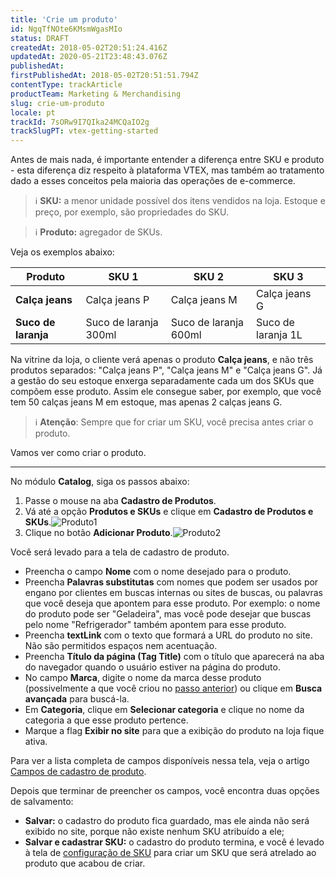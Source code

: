 ```yaml
---
title: 'Crie um produto'
id: NgqTfNOte6KMsmWgasMIo
status: DRAFT
createdAt: 2018-05-02T20:51:24.416Z
updatedAt: 2020-05-21T23:48:43.076Z
publishedAt: 
firstPublishedAt: 2018-05-02T20:51:51.794Z
contentType: trackArticle
productTeam: Marketing & Merchandising
slug: crie-um-produto
locale: pt
trackId: 7sORw9I7QIka24MCQaIO2g
trackSlugPT: vtex-getting-started
---
```


Antes de mais nada, é importante entender a diferença entre SKU e produto - esta diferença diz respeito à plataforma VTEX, mas também ao tratamento dado a esses conceitos pela maioria das operações de e-commerce.

>ℹ️ **SKU:** a menor unidade possível dos itens vendidos na loja. Estoque e preço, por exemplo, são propriedades do SKU.

>ℹ️ **Produto:** agregador de SKUs.

Veja os exemplos abaixo:

| Produto     | SKU 1     | SKU 2     | SKU 3     |
| ---------- | ---------- | ---------- | ---------- |
| __Calça jeans__       | Calça jeans P       | Calça jeans M       | Calça jeans G       |
| __Suco de laranja__       | Suco de laranja 300ml       | Suco de laranja 600ml       | Suco de laranja 1L       |

Na vitrine da loja, o cliente verá apenas o produto __Calça jeans__, e não três produtos separados: "Calça jeans P", "Calça jeans M" e "Calça jeans G". 
Já a gestão do seu estoque enxerga separadamente cada um dos SKUs que compõem esse produto. Assim ele consegue saber, por exemplo, que você tem 50 calças jeans M em estoque, mas apenas 2 calças jeans G.

>ℹ️ **Atenção**: Sempre que for criar um SKU, você precisa antes criar o produto.

Vamos ver como criar o produto.

---

No módulo __Catalog__, siga os passos abaixo:

1. Passe o mouse na aba __Cadastro de Produtos__.
2. Vá até a opção __Produtos e SKUs__ e clique em __Cadastro de Produtos e SKUs__.![Produto1](https://images.contentful.com/alneenqid6w5/4X1QYKrHz2ysAEAAW6gK6/85b81671add3f7573a9c4531b215ba82/Produto1.png)
3. Clique no botão __Adicionar Produto__.![Produto2](https://images.contentful.com/alneenqid6w5/2HhkAREgQMMAkIMm8GaGgQ/7038413048c0611edb9079acd73020ba/Produto2.png)

Você será levado para a tela de cadastro de produto.

- Preencha o campo __Nome__ com o nome desejado para o produto.
- Preencha __Palavras substitutas__ com nomes que podem ser usados por engano por clientes em buscas internas ou sites de buscas, ou palavras que você deseja que apontem para esse produto. Por exemplo: o nome do produto pode ser "Geladeira", mas você pode desejar que buscas pelo nome "Refrigerador" também apontem para esse produto.
- Preencha __textLink__ com o texto que formará a URL do produto no site. Não são permitidos espaços nem acentuação.
- Preencha __Título da página (Tag Title)__ com o título que aparecerá na aba do navegador quando o usuário estiver na página do produto.
- No campo __Marca__, digite o nome da marca desse produto (possivelmente a que você criou no [passo anterior](/pt/getting-started/crie-uma-marca)) ou clique em __Busca avançada__ para buscá-la.
- Em __Categoria__, clique em __Selecionar categoria__ e clique no nome da categoria a que esse produto pertence.
- Marque a flag __Exibir no site__ para que a exibição do produto na loja fique ativa.

Para ver a lista completa de campos disponíveis nessa tela, veja o artigo [Campos de cadastro de produto](/pt/tutorial/campos-de-cadastro-de-produto).

Depois que terminar de preencher os campos, você encontra duas opções de salvamento:
- __Salvar:__ o cadastro do produto fica guardado, mas ele ainda não será exibido no site, porque não existe nenhum SKU atribuído a ele;
- __Salvar e cadastrar SKU:__ o cadastro do produto termina, e você é levado à tela de [configuração de SKU](/pt/getting-started/crie-um-sku) para criar um SKU que será atrelado ao produto que acabou de criar.

